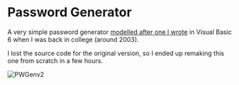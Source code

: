 # Password Generator

A very simple password generator [modelled after one I wrote](https://i.imgur.com/ZUsPigs.png) in Visual Basic 6 when I was back in college (around 2003).

I lost the source code for the original version, so I ended up remaking this one from scratch in a few hours.

![PWGenv2](https://user-images.githubusercontent.com/34282672/182722630-22d7ef3f-e965-4280-b76b-0b32ffd65c8d.png)
